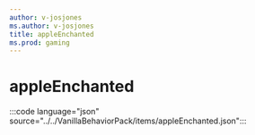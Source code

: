 ```yaml
---
author: v-josjones
ms.author: v-josjones
title: appleEnchanted
ms.prod: gaming
---
```


# appleEnchanted

:::code language="json" source="../../VanillaBehaviorPack/items/appleEnchanted.json":::
